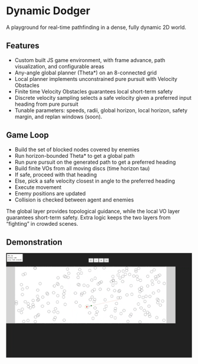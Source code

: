 # Dynamic Dodger

A playground for real-time pathfinding in a dense, fully dynamic 2D world.  

## Features

- Custom built JS game environment, with frame advance, path visualization, and configurable areas
- Any-angle global planner (Theta*) on an 8-connected grid
- Local planner implements unconstrained pure pursuit with Velocity Obstacles
- Finite time Velocity Obstacles guarantees local short-term safety
- Discrete velocity sampling selects a safe velocity given a preferred input heading from pure pursuit
- Tunable parameters: speeds, radii, global horizon, local horizon, safety margin, and replan windows (soon).


## Game Loop

- Build the set of blocked nodes covered by enemies
- Run horizon-bounded Theta* to get a global path
- Run pure pursuit on the generated path to get a preferred heading
- Build finite VOs from all moving discs (time horizon tau)
- If safe, proceed with that heading
- Else, pick a safe velocity closest in angle to the preferred heading
- Execute movement
- Enemy positions are updated
- Collision is checked between agent and enemies


The global layer provides topological guidance, while the local VO layer guarantees short-term safety. Extra logic keeps the two layers from “fighting” in crowded scenes.

## Demonstration
[![Watch the demo](demo_thumbnail.png)](demo.mp4)
